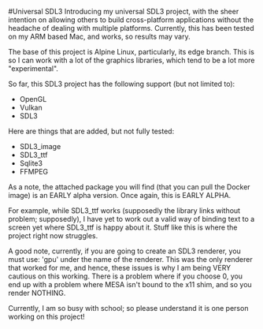 #Universal SDL3
Introducing my universal SDL3 project, with the sheer intention on allowing others to build cross-platform applications without the headache of dealing with multiple platforms. Currently, this has been tested on my ARM based Mac, and works, so results may vary.

The base of this project is Alpine Linux, particularly, its edge branch. This is so I can work with a lot of the graphics libraries, which tend to be a lot more "experimental".

So far, this SDL3 project has the following support (but not limited to):
- OpenGL
- Vulkan
- SDL3

Here are things that are added, but not fully tested:
- SDL3_image
- SDL3_ttf
- Sqlite3 
- FFMPEG

As a note, the attached package you will find (that you can pull the Docker image) is an EARLY alpha version. Once again, this is EARLY ALPHA. 

For example, while SDL3_ttf works (supposedly the library links without problem; supposedly), I have yet to work out a valid way of binding text to a screen yet where SDL3_ttf is happy about it. Stuff like this is where the project right now struggles.

A good note, currently, if you are going to create an SDL3 renderer, you must use: 'gpu' under the name of the renderer. This was the only renderer that worked for me, and hence, these issues is why I am being VERY cautious on this working. There is a problem where if you choose 0, you end up with a problem where MESA isn't bound to the x11 shim, and so you render NOTHING.

Currently, I am so busy with school; so please understand it is one person working on this project!
